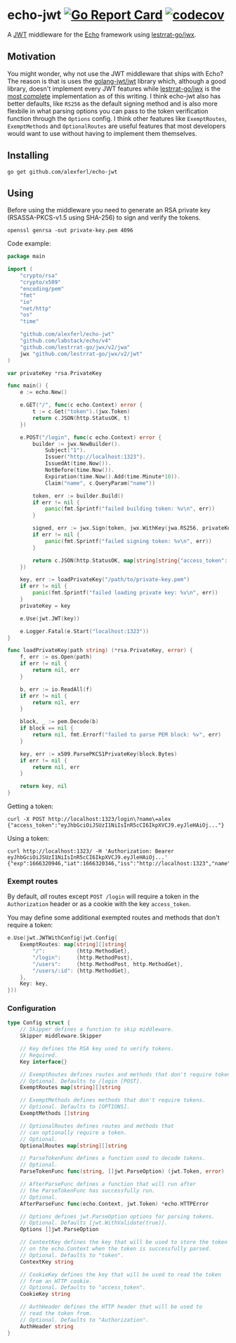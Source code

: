 # echo-jwt [![Go Report Card](https://goreportcard.com/badge/github.com/alexferl/echo-jwt)](https://goreportcard.com/report/github.com/alexferl/echo-jwt) [![codecov](https://codecov.io/gh/alexferl/echo-jwt/branch/master/graph/badge.svg)](https://codecov.io/gh/alexferl/echo-jwt)

A [JWT](https://jwt.io/) middleware for the [Echo](https://github.com/labstack/echo) framework using [lestrrat-go/jwx](https://github.com/lestrrat-go/jwx).

## Motivation
You might wonder, why not use the JWT middleware that ships with Echo? The reason is that is uses the [golang-jwt/jwt](https://github.com/golang-jwt/jwt) library which, although a good library, doesn't implement every JWT features while [lestrrat-go/jwx](https://github.com/lestrrat-go/jwx) is the [most complete](https://jwt.io/libraries?language=Go) implementation as of this writing. I think echo-jwt also has better defaults, like `RS256` as the default signing method and is also more flexbile in what parsing options you can pass to the token verification function through the `Options` config. I think other features like `ExemptRoutes`, `ExemptMethods` and `OptionalRoutes` are useful features that most developers would want to use without having to implement them themselves.

## Installing
```shell
go get github.com/alexferl/echo-jwt
```

## Using
Before using the middleware you need to generate an RSA private key (RSASSA-PKCS-v1.5 using SHA-256) to
sign and verify the tokens.

```shell
openssl genrsa -out private-key.pem 4096
```

Code example:
```go
package main

import (
	"crypto/rsa"
	"crypto/x509"
	"encoding/pem"
	"fmt"
	"io"
	"net/http"
	"os"
	"time"

	"github.com/alexferl/echo-jwt"
	"github.com/labstack/echo/v4"
	"github.com/lestrrat-go/jwx/v2/jwa"
	jwx "github.com/lestrrat-go/jwx/v2/jwt"
)

var privateKey *rsa.PrivateKey

func main() {
	e := echo.New()

	e.GET("/", func(c echo.Context) error {
		t := c.Get("token").(jwx.Token)
		return c.JSON(http.StatusOK, t)
	})

	e.POST("/login", func(c echo.Context) error {
		builder := jwx.NewBuilder().
			Subject("1").
			Issuer("http://localhost:1323").
			IssuedAt(time.Now()).
			NotBefore(time.Now()).
			Expiration(time.Now().Add(time.Minute*10)).
			Claim("name", c.QueryParam("name"))

		token, err := builder.Build()
		if err != nil {
			panic(fmt.Sprintf("failed building token: %v\n", err))
		}

		signed, err := jwx.Sign(token, jwx.WithKey(jwa.RS256, privateKey))
		if err != nil {
			panic(fmt.Sprintf("failed signing token: %v\n", err))
		}

		return c.JSON(http.StatusOK, map[string]string{"access_token": string(signed)})
	})

	key, err := loadPrivateKey("/path/to/private-key.pem")
	if err != nil {
		panic(fmt.Sprintf("failed loading private key: %v\n", err))
	}
	privateKey = key

	e.Use(jwt.JWT(key))

	e.Logger.Fatal(e.Start("localhost:1323"))
}

func loadPrivateKey(path string) (*rsa.PrivateKey, error) {
	f, err := os.Open(path)
	if err != nil {
		return nil, err
	}

	b, err := io.ReadAll(f)
	if err != nil {
		return nil, err
	}

	block, _ := pem.Decode(b)
	if block == nil {
		return nil, fmt.Errorf("failed to parse PEM block: %v", err)
	}

	key, err := x509.ParsePKCS1PrivateKey(block.Bytes)
	if err != nil {
		return nil, err
	}

	return key, nil
}
```

Getting a token:
```shell
curl -X POST http://localhost:1323/login\?name\=alex
{"access_token":"eyJhbGciOiJSUzI1NiIsInR5cCI6IkpXVCJ9.eyJleHAiOj..."}
```

Using a token:
```shell
curl http://localhost:1323/ -H 'Authorization: Bearer eyJhbGciOiJSUzI1NiIsInR5cCI6IkpXVCJ9.eyJleHAiOj...'
{"exp":1666320946,"iat":1666320346,"iss":"http://localhost:1323","name":"name","nbf":1666320346,"sub":"1"}
```

### Exempt routes
By default, *all* routes except `POST /login` will require a token in
the `Authorization` header or as a cookie with the key `access_token`.

You may define some additional exempted routes and methods that don't require a token:
```go
e.Use(jwt.JWTWithConfig(jwt.Config{
    ExemptRoutes: map[string][]string{
        "/":          {http.MethodGet},
        "/login":     {http.MethodPost},
        "/users":     {http.MethodPost, http.MethodGet},
        "/users/:id": {http.MethodGet},
    },
    Key: key,
}))
```

### Configuration
```go
type Config struct {
    // Skipper defines a function to skip middleware.
    Skipper middleware.Skipper

    // Key defines the RSA key used to verify tokens.
    // Required.
    Key interface{}

    // ExemptRoutes defines routes and methods that don't require tokens.
    // Optional. Defaults to /login [POST].
    ExemptRoutes map[string][]string

    // ExemptMethods defines methods that don't require tokens.
    // Optional. Defaults to [OPTIONS].
    ExemptMethods []string

    // OptionalRoutes defines routes and methods that
    // can optionally require a token.
    // Optional.
    OptionalRoutes map[string][]string

    // ParseTokenFunc defines a function used to decode tokens.
    // Optional.
    ParseTokenFunc func(string, []jwt.ParseOption) (jwt.Token, error)

    // AfterParseFunc defines a function that will run after
    // the ParseTokenFunc has successfully run.
    // Optional.
    AfterParseFunc func(echo.Context, jwt.Token) *echo.HTTPError

    // Options defines jwt.ParseOption options for parsing tokens.
    // Optional. Defaults [jwt.WithValidate(true)].
    Options []jwt.ParseOption

    // ContextKey defines the key that will be used to store the token
    // on the echo.Context when the token is successfully parsed.
    // Optional. Defaults to "token".
    ContextKey string

    // CookieKey defines the key that will be used to read the token
    // from an HTTP cookie.
    // Optional. Defaults to "access_token".
    CookieKey string

    // AuthHeader defines the HTTP header that will be used to
    // read the token from.
    // Optional. Defaults to "Authorization".
    AuthHeader string
}
```
